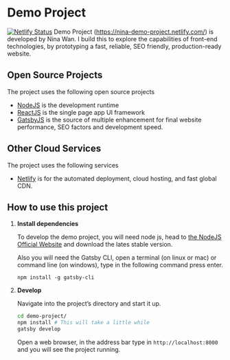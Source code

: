 # Demo Project
[![Netlify Status](https://api.netlify.com/api/v1/badges/11f90086-2d4b-424d-a7a4-75d242c97e6c/deploy-status)](https://app.netlify.com/sites/nina-demo-project/deploys)
Demo Project (https://nina-demo-project.netlify.com/) is developed by Nina Wan. I build this to explore the capabilities of front-end technologies, by prototyping a fast, reliable, SEO friendly, production-ready website.

## Open Source Projects
The project uses the following open source projects

- [NodeJS](https://nodejs.org) is the development runtime
- [ReactJS](https://reactjs.org) is the single page app UI framework
- [GatsbyJS](https://www.gatsbyjs.org) is the source of multiple enhancement for final website performance, SEO factors and development speed.


## Other Cloud Services
The project uses the following services
- [Netlify](https://www.netlify.com) is for the automated deployment, cloud hosting, and fast global CDN.

## How to use this project

1.  **Install dependencies**

    To develop the demo project, you will need node js, head to [the NodeJS Official Website](https://nodejs.org/en/download/) and download the lates stable version.

    Also you will need the Gatsby CLI, open a terminal (on linux or mac) or command line (on windows), type in the following command press enter.
    ```
    npm install -g gatsby-cli
    ```


2.  **Develop**

    Navigate into the project’s directory and start it up.

    ```sh
    cd demo-project/
    npm install # This will take a little while
    gatsby develop
    ```
    Open a web browser, in the address bar type in `http://localhost:8000` and you will see the project running.
